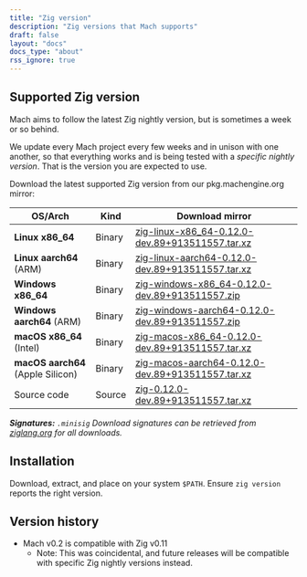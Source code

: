 ```yaml
---
title: "Zig version"
description: "Zig versions that Mach supports"
draft: false
layout: "docs"
docs_type: "about"
rss_ignore: true
---
```


## Supported Zig version

Mach aims to follow the latest Zig nightly version, but is sometimes a week or so behind.

We update every Mach project every few weeks and in unison with one another, so that everything works and is being tested with a _specific nightly version_. That is the version you are expected to use.

Download the latest supported Zig version from our pkg.machengine.org mirror:

| OS/Arch                           | Kind   | Download mirror                                                                                                                         |
| --------------------------------- | ------ | --------------------------------------------------------------------------------------------------------------------------------------- |
| **Linux x86_64**                  | Binary | [zig-linux-x86_64-0.12.0-dev.89+913511557.tar.xz](https://pkg.machengine.org/zig/zig-linux-x86_64-0.12.0-dev.89+913511557.tar.xz)   |
| **Linux aarch64** (ARM)           | Binary | [zig-linux-aarch64-0.12.0-dev.89+913511557.tar.xz](https://pkg.machengine.org/zig/zig-linux-aarch64-0.12.0-dev.89+913511557.tar.xz)     |
| **Windows x86_64**                | Binary | [zig-windows-x86_64-0.12.0-dev.89+913511557.zip](https://pkg.machengine.org/zig/zig-windows-x86_64-0.12.0-dev.89+913511557.zip)     |
| **Windows aarch64** (ARM)         | Binary | [zig-windows-aarch64-0.12.0-dev.89+913511557.zip](https://pkg.machengine.org/zig/zig-windows-aarch64-0.12.0-dev.89+913511557.zip)       |
| **macOS x86_64** (Intel)          | Binary | [zig-macos-x86_64-0.12.0-dev.89+913511557.tar.xz](https://pkg.machengine.org/zig/zig-macos-x86_64-0.12.0-dev.89+913511557.tar.xz)   |
| **macOS aarch64** (Apple Silicon) | Binary | [zig-macos-aarch64-0.12.0-dev.89+913511557.tar.xz](https://pkg.machengine.org/zig/zig-macos-aarch64-0.12.0-dev.89+913511557.tar.xz) |
| Source code                       | Source | [zig-0.12.0-dev.89+913511557.tar.xz](https://pkg.machengine.org/zig/zig-0.12.0-dev.89+913511557.tar.xz)                                 |

_**Signatures:** `.minisig` Download signatures can be retrieved from [ziglang.org](https://ziglang.org/download/) for all downloads._

## Installation

Download, extract, and place on your system `$PATH`. Ensure `zig version` reports the right version.

## Version history

* Mach v0.2 is compatible with Zig v0.11
  * Note: This was coincidental, and future releases will be compatible with specific Zig nightly versions instead.
